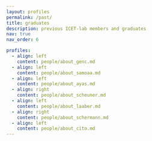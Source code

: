 ```yaml
---
layout: profiles
permalink: /past/
title: graduates
description: previous ICET-lab members and graduates
nav: true
nav_order: 6

profiles:
  - align: left
    content: people/about_genc.md
  - align: left
    content: people/about_samoaa.md
  - align: left
    content: people/about_ayas.md
  - align: right
    content: people/about_scheuner.md
  - align: left
    content: people/about_laaber.md
  - align: right
    content: people/about_schermann.md
  - align: left
    content: people/about_cito.md
---
```

